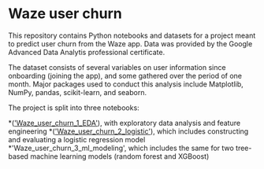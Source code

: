 # Waze user churn

This repository contains Python notebooks and datasets for a project meant to predict user churn from the Waze app. Data was provided by the Google Advanced Data Analytis professional certificate.

The dataset consists of several variables on user information since onboarding (joining the app), and some gathered over the period of one month. Major packages used to conduct this analysis include Matplotlib, NumPy, pandas, scikit-learn, and seaborn. 

The project is split into three notebooks:

*(['Waze_user_churn_1_EDA'](https://github.com/davkosc/project-portfolio/blob/main/Waze_user_churn_1_EDA.ipynb)), with exploratory data analysis and feature engineering
*(['Waze_user_churn_2_logistic'](https://github.com/davkosc/project-portfolio/blob/main/Waze_user_churn_2_logistic.ipynb)), which includes constructing and evaluating a logistic regression model
*'Waze_user_churn_3_ml_modeling', which includes the same for two tree-based machine learning models (random forest and XGBoost)
